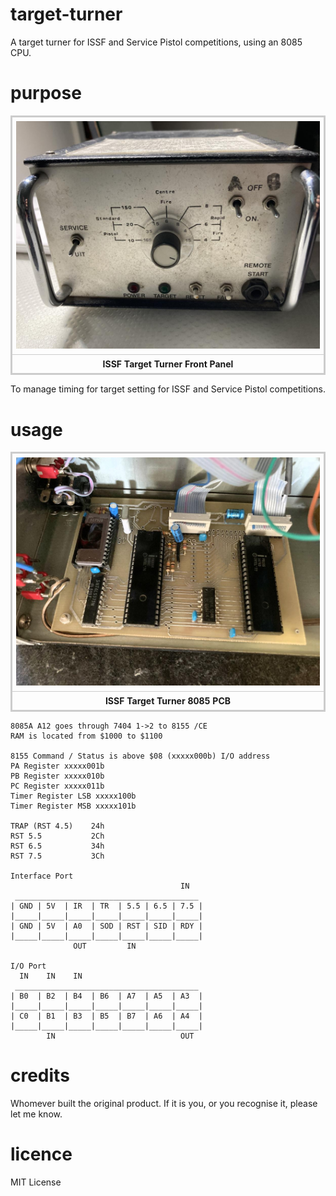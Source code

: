 # target-turner

A target turner for ISSF and Service Pistol competitions, using an 8085 CPU.

# purpose

<div>
<table style="border: 2px solid #cccccc;">
<tbody>
<tr>
<td style="border: 1px solid #cccccc; padding: 6px;"><a href="https://github.com/feilipu/target-turner/blob/master/IMG_1508.JPG" target="_blank"><img src="https://github.com/feilipu/target-turner/blob/master/IMG_1508_small.JPG"/></a></td>
</tr>
<tr>
<th style="border: 1px solid #cccccc; padding: 6px;"><centre>ISSF Target Turner Front Panel<center></th>
</tr>
</tbody>
</table>
</div>

To manage timing for target setting for ISSF and Service Pistol competitions.

# usage

<div>
<table style="border: 2px solid #cccccc;">
<tbody>
<tr>
<td style="border: 1px solid #cccccc; padding: 6px;"><a href="https://github.com/feilipu/target-turner/blob/master/IMG_1495.JPG" target="_blank"><img src="https://github.com/feilipu/target-turner/blob/master/IMG_1495_small.JPG"/></a></td>
</tr>
<tr>
<th style="border: 1px solid #cccccc; padding: 6px;"><centre>ISSF Target Turner 8085 PCB<center></th>
</tr>
</tbody>
</table>
</div>

```
8085A A12 goes through 7404 1->2 to 8155 /CE
RAM is located from $1000 to $1100

8155 Command / Status is above $08 (xxxxx000b) I/O address
PA Register xxxxx001b
PB Register xxxxx010b
PC Register xxxxx011b
Timer Register LSB xxxxx100b
Timer Register MSB xxxxx101b

TRAP (RST 4.5)    24h
RST 5.5           2Ch
RST 6.5           34h
RST 7.5           3Ch

Interface Port
                                      IN
 _________________________________________
| GND | 5V  | IR  | TR  | 5.5 | 6.5 | 7.5 |
|_____|_____|_____|_____|_____|_____|_____|
| GND | 5V  | A0  | SOD | RST | SID | RDY |
|_____|_____|_____|_____|_____|_____|_____|
              OUT         IN

I/O Port
  IN    IN    IN
 _________________________________________
| B0  | B2  | B4  | B6  | A7  | A5  | A3  |
|_____|_____|_____|_____|_____|_____|_____|
| C0  | B1  | B3  | B5  | B7  | A6  | A4  |
|_____|_____|_____|_____|_____|_____|_____|
        IN                            OUT
```

# credits

Whomever built the original product. If it is you, or you recognise it, please let me know.

# licence

MIT License
